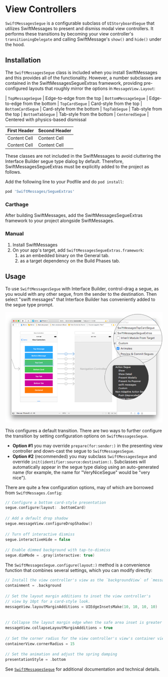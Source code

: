 # View Controllers

`SwiftMessagesSegue` is a configurable subclass of `UIStoryboardSegue` that utilizes SwiftMessages to present and dismiss modal view controllers. It performs these transitions by becoming your view controller's `transitioningDelegate` and calling SwiftMessage's `show()` and `hide()` under the hood.

## Installation

The `SwiftMessagesSegue` class is included when you install SwiftMessages and this provides all of the functionality. However, a number subclasses are contained in the SwiftMessagesSegueExtras framework, providing pre-configured layouts that roughly mirror the options in `MessageView.Layout`:

| `TopMessageSegue`    | Edge-to-edge from the top
| `BottomMessageSegue` | Edge-to-edge from the bottom
| `TopCardSegue`       | Card-style from the top
| `BottomCardSegue`    | Card-style from the bottom
| `TopTabSegue`        | Tab-style from the top
| `BottomTabSegue`     | Tab-style from the bottom
| `CenteredSegue`      | Centered with physics-based dismissal


| First Header  | Second Header |
| ------------- | ------------- |
| Content Cell  | Content Cell  |
| Content Cell  | Content Cell  |


These classes are not included in the SwiftMessages to avoid cluttering the Interface Builder segue type dialog by default. Therefore, SwiftMessagesSegueExtras must be explicitly added to the project as follows.
 
Add the following line to your Podfile and do `pod install`:

````ruby
pod 'SwiftMessages/SegueExtras'
````

### Carthage

After building SwiftMessages, add the SwiftMessagesSegueExtras framework to your project alongside SwiftMessages.

### Manual

1. Install SwiftMessages
1. On your app's target, add `SwiftMessagesSegueExtras.framework`:
   1. as an embedded binary on the General tab.
   1. as a target dependency on the Build Phases tab.

## Usage

To use `SwiftMessagesSegue` with Interface Builder, control-drag a segue, as you would with any other segue, from the sender to the destination. Then select "swift messages" that Interface Builder has conveniently added to the segue type prompt.

<p align="center">
  <img src="./Design/SwiftMessagesSegueCreate.png" />
</p>

This configures a default transition. There are two ways to further configure the transition by setting configuration options on `SwiftMessagesSegue`.

  * __Option #1__ you may override `prepare(for:sender:)` in the presenting view controller and down-cast the segue to `SwiftMessagesSegue`.
  * __Option #2__ (recommended) you may subclass `SwiftMessagesSegue` and override `init(identifier:source:destination:)`. Subclasses will automatically appear in the segue type dialog using an auto-generated name (for example, the name for "VeryNiceSegue" would be "very nice").
  
There are quite a few configuration options, may of which are borrowed from `SwiftMessages.Config`:

````swift
// Configure a bottom card-style presentation
segue.configure(layout: .bottomCard)

// Add a default drop shadow
segue.messageView.configureDropShadow()

// Turn off interactive dismiss
segue.interactiveHide = false

// Enable dimmed background with tap-to-dismiss
segue.dimMode = .gray(interactive: true)
````

The `SwiftMessagesSegue.configure(layout:)` method is a convenience function that combines several settings, which you can modify directly:

````swift
// Install the view controller's view as the `backgroundView` of `messageView`
containment = .background

// Set the layout margin additions to inset the view controller's
// view by 10pt for a card-style look.
messageView.layoutMarginAdditions = UIEdgeInsetsMake(10, 10, 10, 10)


// Collapse the layout margin edge when the safe area inset is greater than zero.
messageView.collapseLayoutMarginAdditions = true

// Set the corner radius for the view controller's view's container view.
containerView.cornerRadius = 15

// Set the animation and adjust the spring damping
presentationStyle = .bottom

````

See [`SwiftMessagesSegue`](./SwiftMessages/SwiftMessagesSegue.swift) for additional documentation and technical details.